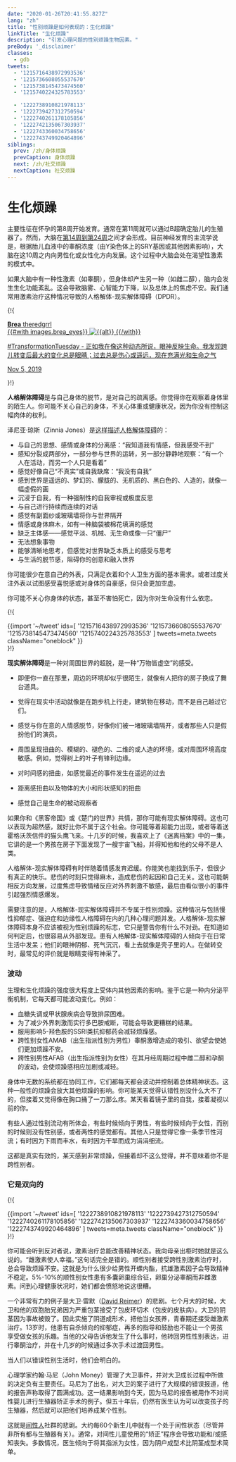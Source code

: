 ```yaml
---
date: "2020-01-26T20:41:55.827Z"
lang: "zh"
title: "性别烦躁是如何表现的：生化烦躁"
linkTitle: "生化烦躁"
description: "引发心理问题的性别烦躁生物因素。"
preBody: '_disclaimer'
classes:
  - gdb
tweets:
  - '1215716438972993536'
  - '1215736608055537670'
  - '1215738145473474560'
  - '1215740224325783553'

  - '1222738910821978113'
  - '1222739427312750594'
  - '1222740261178105856'
  - '1222742135067303937'
  - '1222743360034758656'
  - '1222743749920464896'
siblings:
  prev: /zh/身体烦躁
  prevCaption: 身体烦躁
  next: /zh/社交烦躁
  nextCaption: 社交烦躁
---
```


# 生化烦躁

主要性征在怀孕的第8周开始发育。通常在第11周就可以通过B超确定胎儿的生殖器了。然而，大脑在[第14周到第24周](https://www.ncbi.nlm.nih.gov/pmc/articles/PMC2989000/#Sec5title)之间才会形成。目前神经发育的主流学说是，根据胎儿血液中的睾酮浓度（由Y染色体上的SRY基因或其他因素影响），大脑在这10周之内向男性化或女性化方向发展。这个过程中大脑会处在渴望性激素的模式中。

如果大脑中有一种性激素（如睾酮），但身体却产生另一种（如雌二醇），脑内会发生生化功能紊乱。这会导致脑雾、心智能力下降，以及总体上的焦虑不安。我们通常用激素治疗这种情况导致的人格解体-现实解体障碍（DPDR）。

{!{
<div class="gutter">
<a class="card ig-card" href="https://www.instagram.com/p/B4fwhWAH2F-/">
  <div class="ig-header">
    <div class="ig-avatar" style="background-image: url({{images.theredgrrl.sizes.0.url}});"></div>
    <div class="ig-name">
      <strong>Brea</strong>
      <span>theredgrrl</span>
    </div>
  </div>
  {{#with images.brea_eyes}}
  <img
    src="{{rev sizes.0.url}}"
    alt="{{alt}}"
    srcset="{{#join sizes}}{{rev url}} {{width}}w{{/join}}"
    sizes="{{#if srcSizes}}{{srcSizes}}{{else}}(max-width: 576px) 100vw, 576px{{/if}}"
    class="ig-image"
  >
  {{/with}}
  <p class="ig-caption">
    #TransformationTuesday - 正如我在像这种动态所说，眼神反映生命。我发现跨儿转变后最大的变化总是眼睛；过去总是伤心或遥远，现在充满光和生命之气
  </p>
  <p class="ig-footer">
    <time datetime="2019-11-05T19:54:45+00:00">Nov 5, 2019</time>
  </p>
</a>
</div>

}!}

**人格解体障碍**是与自己身体的脱节，是对自己的疏离感。你觉得你在观察着身体里的陌生人。你可能不关心自己的身体，不关心体重或健康状况，因为你没有控制这幅肉体的权利。

泽尼亚·琼斯（Zinnia Jones）是[这样描述人格解体障碍](https://web.archive.org/web/20190406141617/https://genderanalysis.net/2017/06/depersonalization-in-gender-dysphoria-widespread-and-widely-unrecognized/)的：

- 与自己的思想、感情或身体的分离感：“我知道我有情感，但我感受不到” 
- 感知分裂成两部分，一部分参与世界的运转，另一部分静静地观察：“有一个人在活动，而另一个人只是看着” 
- 感觉好像自己“不真实”或自我缺席：“我没有自我” 
- 感到世界是遥远的、梦幻的、朦胧的、无机质的、黑白色的、人造的，就像一幅虚假的画
- 沉浸于自我，有一种强制性的自我审视或极度反思 
- 与自己进行持续而连续的对话
- 感觉有副面纱或玻璃墙将你与世界隔开 
- 情感或身体麻木，如有一种脑袋被棉花填满的感觉 
- 缺乏主体感——感觉平淡、机械、无生命或像一只“僵尸” 
- 无法想象事物 
- 能够清晰地思考，但感觉对世界缺乏本质上的感受与思考
- 与生活的脱节感，阻碍你的创意和融入世界

你可能很少在意自己的外表，只满足衣着和个人卫生方面的基本需求。或者过度关注外表以试图感受喜悦感或对身体的自豪感，但只会更加空虚。

你可能不关心你身体的状态，甚至不害怕死亡，因为你对生命没有什么依恋。

{!{ <div class="gutter">{{import '~/tweet' ids=[
  '1215716438972993536'
  '1215736608055537670'
  '1215738145473474560'
  '1215740224325783553'
] tweets=meta.tweets className="oneblock" }}</div> }!}

**现实解体障碍**是一种对周围世界的超脱，是一种“万物皆虚空”的感受。

- 即便你一直在那里，周边的环境却似乎很陌生，就像有人把你的房子换成了舞台道具。

- 觉得在现实中活动就像是在跑步机上行走，建筑物在移动，而不是自己越过它们。

- 感觉与你在意的人情感脱节，好像你们被一堵玻璃墙隔开，或者那些人只是假扮他们的演员。

- 周围呈现扭曲的、模糊的、褪色的、二维的或人造的环境，或对周围环境高度敏感。例如，觉得树上的叶子有锋利边缘。

- 对时间感的扭曲，如感觉最近的事件发生在遥远的过去

- 距离感扭曲以及物体的大小和形状感知的扭曲

- 感觉自己是生命的被动观察者


如果你和《黑客帝国》或《楚门的世界》共情，那你可能有现实解体障碍。这也可以表现为超然感，就好比你不属于这个社会。你可能等着超能力出现，或者等着送霍格沃茨信件的猫头鹰飞来。十几岁的时候，我喜欢上了《迷离档案》中的一集，它讲的是一个男孩在房子下面发现了一艘宇宙飞船，并得知他和他的父母不是人类。

人格解体-现实解体障碍有时伴随着情感发育迟缓。你能笑也能找到乐子，但很少有真正的快乐。悲伤的时刻只觉得麻木，造成悲伤的起因和自己无关。这也可能朝相反方向发展，过度焦虑导致情绪反应对外界刺激不敏感，最后由看似很小的事件引起强烈情感爆发。

需要注意的是，人格解体-现实解体障碍并不专属于性别烦躁。这种情况与包括慢性抑郁症、强迫症和边缘性人格障碍在内的几种心理问题并发。人格解体-现实解体障碍本身不应该被视为性别烦躁的标志，它只是警告你有什么不对劲。在知道如何判定后，也很容易从外部发现。患有人格解体-现实解体障碍的人倾向于在日常生活中发呆；他们的眼神阴郁、死气沉沉，看上去就像是壳子里的人。在做转变时，最常见的评价就是眼睛变得有神采了。

### 波动

生理和生化烦躁的强度很大程度上受体内其他因素的影响。鉴于它是一种内分泌平衡机制，它每天都可能波动变化。例如：

- 血糖失调或甲状腺疾病会导致排尿困难。
- 为了减少外界刺激而实行多巴胺戒断，可能会导致更糟糕的结果。
- 服用影响5-羟色胺的SSRI类抗抑郁药会减轻烦躁感。
- 跨性别女性AMAB（出生指派性别为男性）睾酮激增造成的吸引、欲望会使她们更加烦躁不安。
- 跨性别男性AFAB（出生指派性别为女性）在其月经周期过程中雌二醇和孕酮的波动，会使烦躁感相应加剧或减轻。

身体中无数的系统都在协同工作，它们都每天都会波动并控制着总体精神状态。这种一般性的烦躁会放大其他烦躁的影响。你可能某天觉得认错性别没什么大不了的，但接着又觉得像在胸口捅了一刀那么疼。某天看着镜子里的自我，接着凝视以前的你。

有些人通过性别流动有所体会，有些时候倾向于男性，有些时候倾向于女性，而别的时候则没有性别感，或者两性的感觉都有。其他人只是觉得它像一条季节性河流；有时因为下雨而丰水，有时因为干旱而成为涓涓细流。

这都是真实有效的，某天感到非常烦躁，但接着却不这么觉得，并不意味着你不是跨性别者。

### 它是双向的

{!{ <div class="gutter">{{import '~/tweet' ids=[
  '1222738910821978113'
  '1222739427312750594'
  '1222740261178105856'
  '1222742135067303937'
  '1222743360034758656'
  '1222743749920464896'
] tweets=meta.tweets className="oneblock" }}</div> }!}

你可能会听到反对者说，激素治疗总能改善精神状态。我向母亲出柜时她就是这么说的。“雌激素使人幸福。”这句话完全是错的。顺性别者接受跨性别激素治疗时，总会导致烦躁不安。这就是为什么很少给男性开螺内酯，抗雄激素因子会导致精神不稳定。5%-10%的顺性别女性患有多囊卵巢综合征，卵巢分泌睾酮而非雌激素。问到心理健康状况时，她们都会愤怒地说这很糟。

一个非常有力的例子是大卫·雷默（[David Reimer](https://en.wikipedia.org/wiki/David_Reimer)）的悲剧。七个月大的时候，大卫和他的双胞胎兄弟因为严重包茎接受了包皮环切术（包皮的皮肤病）。大卫的阴茎因为事故被毁了。因此实施了阴道成形术，把他当女孩养，青春期还接受雌激素治疗。13岁时，他患有自杀倾向的抑郁症，再多的指导和鼓励也不能让一个男孩享受做女孩的乐趣。当他的父母告诉他发生了什么事时，他转回男性性别表达，进行睾酮治疗，并在十几岁的时候通过多次手术过渡回男性。

当人们以错误性别生活时，他们会明白的。

心理学家约翰·马尼（John Money）管理了大卫事件，并对大卫成长过程中所做的决定负有主要责任。马尼为了出名，对大卫的案子进行了大规模的错误报道，他的报告声称取得了圆满成功。这一结果影响到今天，因为马尼的报告被用作不对间性婴儿进行生殖器矫正手术的例子。但五十年后，仍然有医生认为可以改变孩子的生殖器，然后就可以把他们培养成某个性别。

这就是[间性人](https://en.wikipedia.org/wiki/Intersex)社群的悲剧。大约每60个新生儿中就有一个处于间性状态（尽管并非所有都与生殖器有关）。通常，对间性儿童使用的“矫正”程序会导致功能和/或感知丧失。多数情况，医生倾向于将其指派为女性，因为阴户成型术比阴茎成型术简单。
